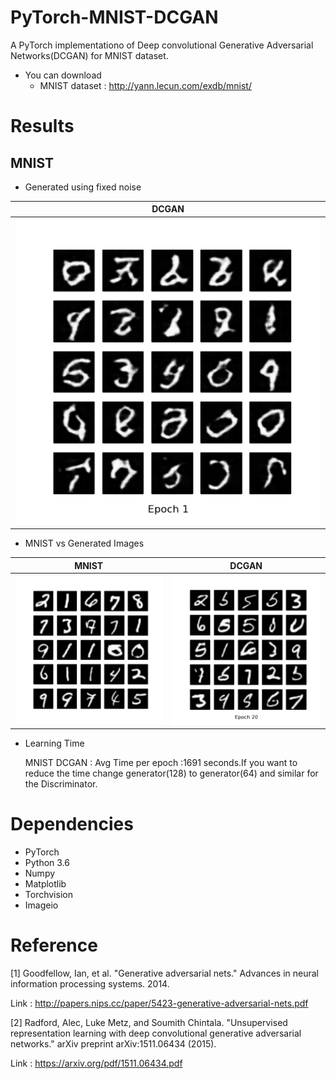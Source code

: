 # PyTorch-MNIST-DCGAN

A PyTorch implementationo of Deep convolutional Generative Adversarial Networks(DCGAN) for MNIST dataset.
  
  * You can download 
      * MNIST dataset : <http://yann.lecun.com/exdb/mnist/>

# Results

## MNIST
  * Generated using fixed noise
  
  | DCGAN |
  | ----- |    
  | ![image](https://github.com/Atharva-Phatak/GAN_MNIST/blob/master/MNIST_final/MNIST_gen.gif)|
  
  * MNIST vs Generated Images
  
  | MNIST | DCGAN |
  | ----- |-------|
  |![image](https://github.com/Atharva-Phatak/GAN_MNIST/blob/master/MNIST_final/raw_MNIST.png)| ![image](https://github.com/Atharva-Phatak/GAN_MNIST/blob/master/MNIST_final/MNIST_DCGAN_20.png)|
  
  * Learning Time
    
    MNIST DCGAN : Avg Time per epoch :1691 seconds.If you want to reduce the time change generator(128) to generator(64) and similar for the Discriminator.
 
 # Dependencies
 * PyTorch
 * Python 3.6
 * Numpy
 * Matplotlib
 * Torchvision
 * Imageio
 
 # Reference
 
[1] Goodfellow, Ian, et al. "Generative adversarial nets." Advances in neural information processing systems. 2014.

Link : <http://papers.nips.cc/paper/5423-generative-adversarial-nets.pdf>

[2] Radford, Alec, Luke Metz, and Soumith Chintala. "Unsupervised representation learning with deep convolutional generative adversarial networks." arXiv preprint arXiv:1511.06434 (2015).

Link : <https://arxiv.org/pdf/1511.06434.pdf>
